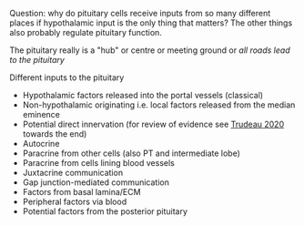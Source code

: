 Question: why do pituitary cells receive inputs from so many different places if hypothalamic input is the only thing that matters? The other things also probably regulate pituitary function.

The pituitary really is a "hub" or centre or meeting ground or *all roads lead to the pituitary*

Different inputs to the pituitary
- Hypothalamic factors released into the portal vessels (classical)
- Non-hypothalamic originating i.e. local factors released from the median eminence
- Potential direct innervation (for review of evidence see [Trudeau 2020](https://doi.org/10.1016/j.ygcen.2020.113475) towards the end)
- Autocrine
- Paracrine from other cells (also PT and intermediate lobe)
- Paracrine from cells lining blood vessels
- Juxtacrine communication
- Gap junction-mediated communication
- Factors from basal lamina/ECM
- Peripheral factors via blood
- Potential factors from the posterior pituitary